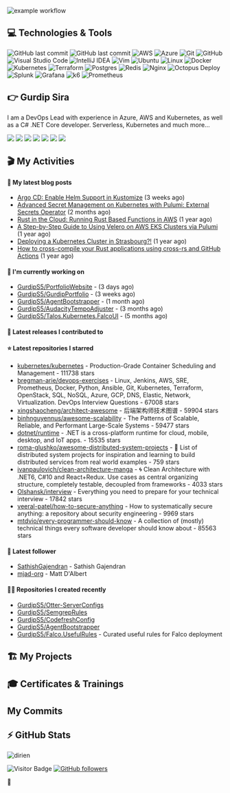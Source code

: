 
![example workflow](https://github.com/gurdips5/gurdips5/actions/workflows/readme-scribe.yaml/badge.svg)

## 💻 Technologies & Tools

![GitHub last commit](https://img.shields.io/badge/.NET-512BD4.svg?style=for-the-badge&logo=dotnet&logoColor=white)
![GitHub last commit](https://img.shields.io/badge/TeamCity-000000.svg?style=for-the-badge&logo=TeamCity&logoColor=white)
![AWS](https://img.shields.io/badge/AWS-FF9900.svg?style=for-the-badge&logo=amazon-aws&logoColor=white)
![Azure](https://img.shields.io/badge/azure-0078D4.svg?style=for-the-badge&logo=microsoft-azure&logoColor=white)
![Git](https://img.shields.io/badge/git-%23F05033.svg?style=for-the-badge&logo=git&logoColor=white)
![GitHub](https://img.shields.io/badge/github-%23121011.svg?style=for-the-badge&logo=github&logoColor=white)
![Visual Studio Code](https://img.shields.io/badge/VisualStudioCode-0078d7.svg?style=for-the-badge&logo=visual-studio-code&logoColor=white)
![IntelliJ IDEA](https://img.shields.io/badge/IntelliJIDEA-000000.svg?style=for-the-badge&logo=intellij-idea&logoColor=white)
![Vim](https://img.shields.io/badge/VIM-%2311AB00.svg?style=for-the-badge&logo=vim&logoColor=white)
![Ubuntu](https://img.shields.io/badge/Ubuntu-E95420?style=for-the-badge&logo=ubuntu&logoColor=white)
![Linux](https://img.shields.io/badge/Linux-FCC624?style=for-the-badge&logo=linux&logoColor=black)
![Docker](https://img.shields.io/badge/docker-0db7ed.svg?style=for-the-badge&logo=docker&logoColor=white)
![Kubernetes](https://img.shields.io/badge/kubernetes-326ce5.svg?style=for-the-badge&logo=kubernetes&logoColor=white)
![Terraform](https://img.shields.io/badge/terraform-5835CC.svg?style=for-the-badge&logo=terraform&logoColor=white)
![Postgres](https://img.shields.io/badge/postgres-316192.svg?style=for-the-badge&logo=postgresql&logoColor=white)
![Redis](https://img.shields.io/badge/redis-DD0031.svg?style=for-the-badge&logo=redis&logoColor=white)
![Nginx](https://img.shields.io/badge/nginx-009639.svg?style=for-the-badge&logo=nginx&logoColor=white)
![Octopus Deploy](https://img.shields.io/badge/Octopus%20Deploy-2F93E0.svg?style=for-the-badge&logo=Octopus-Deploy&logoColor=white)
![Splunk](https://img.shields.io/badge/Splunk-000000.svg?style=for-the-badge&logo=Splunk&logoColor=white)
![Grafana](https://img.shields.io/badge/Grafana-F46800.svg?style=for-the-badge&logo=Grafana&logoColor=white)
![k6](https://img.shields.io/badge/k6-7D64FF.svg?style=for-the-badge&logo=k6&logoColor=white)
![Prometheus](https://img.shields.io/badge/Prometheus-E6522C.svg?style=for-the-badge&logo=Prometheus&logoColor=white)

## 👉 Gurdip Sira

I am a DevOps Lead with experience in Azure, AWS and Kubernetes, as well as a C# .NET Core developer. Serverless, Kubernetes and much more...

[![](https://img.shields.io/badge/-@__gurdip-000000?style=for-the-badge&logo=X&logoColor=ffffff)](https://x.com/_ediri)
[![](https://img.shields.io/badge/gurdip--sira-0A66C2?style=for-the-badge&logo=linkedin&logoColor=#0A66C2)](https://www.linkedin.com/gurdipsira)
[![](https://img.shields.io/badge/@_ediri@cloud--native.social-6364FF?style=for-the-badge&logo=mastodon&logoColor=white)](https://cloud-native.social/@_ediri)
[![](https://img.shields.io/badge/-@dirien-%23181717?style=for-the-badge&logo=github)](https://github.com/dirien)
[![](https://img.shields.io/badge/-blog.ediri.io-2962FF?style=for-the-badge&logo=hashnode&logoColor=white)](https://blog.ediri.io/)
[![](https://img.shields.io/badge/dirien-003366?style=for-the-badge&logo=linuxfoundation&logoColor=white)](https://openprofile.dev/profile/dirien)
[![](https://img.shields.io/badge/-@__ediri-E4405F?style=for-the-badge&logo=instagram&logoColor=white)](https://www.instagram.com/_ediri/)

## 🎬 My Activities

#### 📖 My latest blog posts
- [Argo CD: Enable Helm Support in Kustomize](https://blog.ediri.io/argo-cd-enable-helm-support-in-kustomize) (3 weeks ago)
- [Advanced Secret Management on Kubernetes with Pulumi: External Secrets Operator](https://blog.ediri.io/advanced-secret-management-on-kubernetes-with-pulumi-external-secrets-operator) (2 months ago)
- [Rust in the Cloud: Running Rust Based Functions in AWS](https://blog.ediri.io/rust-in-the-cloud-running-rust-based-functions-in-aws) (1 year ago)
- [A Step-by-Step Guide to Using Velero on AWS EKS Clusters via Pulumi](https://blog.ediri.io/a-step-by-step-guide-to-using-velero-on-aws-eks-clusters-via-pulumi) (1 year ago)
- [Deploying a Kubernetes Cluster in Strasbourg?!](https://blog.ediri.io/deploying-a-kubernetes-cluster-in-strasbourg) (1 year ago)
- [How to cross-compile your Rust applications using cross-rs and GitHub Actions](https://blog.ediri.io/how-to-cross-compile-your-rust-applications-using-cross-rs-and-github-actions) (1 year ago)

#### 👷 I'm currently working on

- [GurdipS5/PortfolioWebsite](https://github.com/GurdipS5/PortfolioWebsite) -  (3 days ago)
- [GurdipS5/GurdipPortfolio](https://github.com/GurdipS5/GurdipPortfolio) -  (3 weeks ago)
- [GurdipS5/AgentBootstrapper](https://github.com/GurdipS5/AgentBootstrapper) -  (1 month ago)
- [GurdipS5/AudacityTempoAdjuster](https://github.com/GurdipS5/AudacityTempoAdjuster) -  (3 months ago)
- [GurdipS5/Talos.Kubernetes.FalcoUI](https://github.com/GurdipS5/Talos.Kubernetes.FalcoUI) -  (5 months ago)

#### 🚀 Latest releases I contributed to


#### ⭐ Latest repositories I starred

- [kubernetes/kubernetes](https://github.com/kubernetes/kubernetes) - Production-Grade Container Scheduling and Management - 111738 stars
- [bregman-arie/devops-exercises](https://github.com/bregman-arie/devops-exercises) - Linux, Jenkins, AWS, SRE, Prometheus, Docker, Python, Ansible, Git, Kubernetes, Terraform, OpenStack, SQL, NoSQL, Azure, GCP, DNS, Elastic, Network, Virtualization. DevOps Interview Questions - 67008 stars
- [xingshaocheng/architect-awesome](https://github.com/xingshaocheng/architect-awesome) - 后端架构师技术图谱 - 59904 stars
- [binhnguyennus/awesome-scalability](https://github.com/binhnguyennus/awesome-scalability) - The Patterns of Scalable, Reliable, and Performant Large-Scale Systems - 59477 stars
- [dotnet/runtime](https://github.com/dotnet/runtime) - .NET is a cross-platform runtime for cloud, mobile, desktop, and IoT apps. - 15535 stars
- [roma-glushko/awesome-distributed-system-projects](https://github.com/roma-glushko/awesome-distributed-system-projects) - 🚀 List of distributed system projects for inspiration and learning to build distributed services from real world examples - 759 stars
- [ivanpaulovich/clean-architecture-manga](https://github.com/ivanpaulovich/clean-architecture-manga) -  :cyclone: Clean Architecture with .NET6, C#10 and React&#43;Redux. Use cases as central organizing structure, completely testable, decoupled from frameworks - 4033 stars
- [Olshansk/interview](https://github.com/Olshansk/interview) - Everything you need to prepare for your technical interview - 17842 stars
- [veeral-patel/how-to-secure-anything](https://github.com/veeral-patel/how-to-secure-anything) - How to systematically secure anything: a repository about security engineering - 9969 stars
- [mtdvio/every-programmer-should-know](https://github.com/mtdvio/every-programmer-should-know) - A collection of (mostly) technical things every software developer should know about - 85563 stars

#### 👥 Latest follower

- [SathishGajendran](https://github.com/SathishGajendran) - Sathish Gajendran
- [mjad-org](https://github.com/mjad-org) - Matt D&#39;Albert

#### 👨‍💻 Repositories I created recently

- [GurdipS5/Otter-ServerConfigs](https://github.com/GurdipS5/Otter-ServerConfigs)
- [GurdipS5/SemgrepRules](https://github.com/GurdipS5/SemgrepRules)
- [GurdipS5/CodefreshConfig](https://github.com/GurdipS5/CodefreshConfig)
- [GurdipS5/AgentBootstrapper](https://github.com/GurdipS5/AgentBootstrapper)
- [GurdipS5/Falco.UsefulRules](https://github.com/GurdipS5/Falco.UsefulRules) - Curated useful rules for Falco deployment





## 🏗️ My Projects


## 🎓 Certificates & Trainings

<!--START_SECTION:badges-->
<!--END_SECTION:badges-->


##

## My Commits

## ⚡ GitHub Stats

![dirien](https://github-readme-stats.vercel.app/api?username=gurdips5&show_icons=true&count_private=true&theme=dracula)

![Visitor Badge](https://visitor-badge.laobi.icu/badge?page_id=dirien)
[![GitHub followers](https://img.shields.io/github/followers/dirien.svg?style=social&label=Follow&maxAge=2592000)](https://github.com/dirien?tab=followers)

🧿
